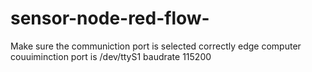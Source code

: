 # sensor-node-red-flow-

Make sure the communiction port is selected correctly 
edge computer couuiminction port is /dev/ttyS1 baudrate 115200
